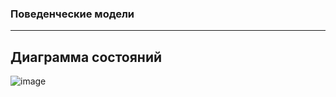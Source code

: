 ### Поведенческие модели

---
## Диаграмма состояний
![image](https://github.com/drdSchwarzenMagie/igaveup/assets/159145295/3545475a-f583-4c5b-b909-e57ce0afb5e6)

